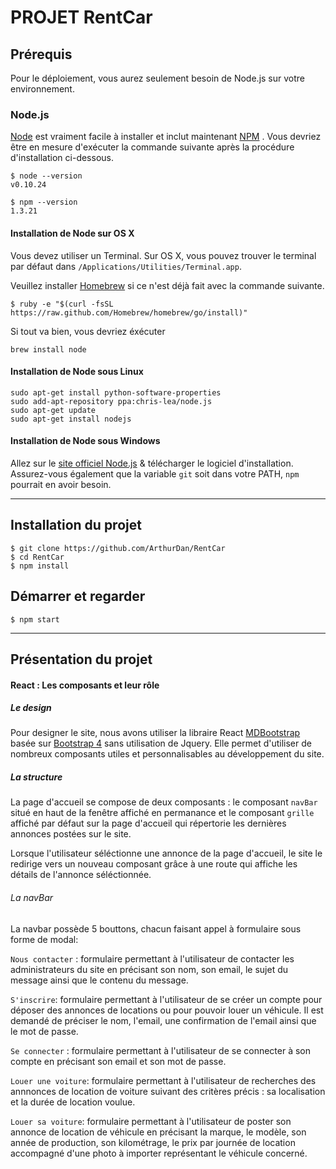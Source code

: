 # PROJET RentCar

## Prérequis

Pour le déploiement, vous aurez seulement besoin de Node.js sur votre environnement.

### Node.js

[Node](http://nodejs.org/) est vraiment facile à installer et inclut maintenant [NPM](https://npmjs.org/) . Vous devriez être en mesure d'exécuter la commande suivante après la procédure d'installation ci-dessous.

    $ node --version
    v0.10.24

    $ npm --version
    1.3.21

#### Installation de Node sur OS X

Vous devez utiliser un Terminal. Sur OS X, vous pouvez trouver le terminal par défaut dans `/Applications/Utilities/Terminal.app`.

Veuillez installer [Homebrew](http://brew.sh/) si ce n'est déjà fait avec la commande suivante.

    $ ruby -e "$(curl -fsSL https://raw.github.com/Homebrew/homebrew/go/install)"

Si tout va bien, vous devriez éxécuter

    brew install node

#### Installation de Node sous Linux

    sudo apt-get install python-software-properties
    sudo add-apt-repository ppa:chris-lea/node.js
    sudo apt-get update
    sudo apt-get install nodejs

#### Installation de Node sous Windows

Allez sur le [site officiel Node.js](http://nodejs.org/) & télécharger le logiciel d'installation.
Assurez-vous également que la variable `git` soit dans votre PATH, `npm` pourrait en avoir besoin.

---

## Installation du projet

    $ git clone https://github.com/ArthurDan/RentCar
    $ cd RentCar
    $ npm install

## Démarrer et regarder

    $ npm start

---

## Présentation du projet

#### React : Les composants et leur rôle

##### Le design

Pour designer le site, nous avons utiliser la libraire React [MDBootstrap](https://mdbootstrap.com/react/) basée sur [Bootstrap 4](https://getbootstrap.com/) sans utilisation de Jquery. Elle permet d'utiliser de nombreux composants utiles et personnalisables au développement du site.

##### La structure

La page d'accueil se compose de deux composants : le composant `navBar` situé en haut de la fenêtre affiché en permanance et le composant `grille` affiché par défaut sur la page d'accueil qui répertorie les dernières annonces postées sur le site.

Lorsque l'utilisateur séléctionne une annonce de la page d'accueil, le site le redirige vers un nouveau composant grâce à une route qui affiche les détails de l'annonce séléctionnée.

###### La navBar

La navbar possède 5 bouttons, chacun faisant appel à formulaire sous forme de modal:

`Nous contacter` : formulaire permettant à l'utilisateur de contacter les administrateurs du site en précisant son nom, son email, le sujet du message ainsi que le contenu du message.

`S'inscrire`: formulaire permettant à l'utilisateur de se créer un compte pour déposer des annonces de locations ou pour pouvoir louer un véhicule. Il est demandé de préciser le nom, l'email, une confirmation de l'email ainsi que le mot de passe.

`Se connecter` : formulaire permettant à l'utilisateur de se connecter à son compte en précisant son email et son mot de passe.

`Louer une voiture`: formulaire permettant à l'utilisateur de recherches des annnonces de location de voiture suivant des critères précis : sa localisation et la durée de location voulue.

`Louer sa voiture`: formulaire permettant à l'utilisateur de poster son annonce de location de véhicule en précisant la marque, le modèle, son année de production, son kilométrage, le prix par journée de location accompagné d'une photo à importer représentant le véhicule concerné.


